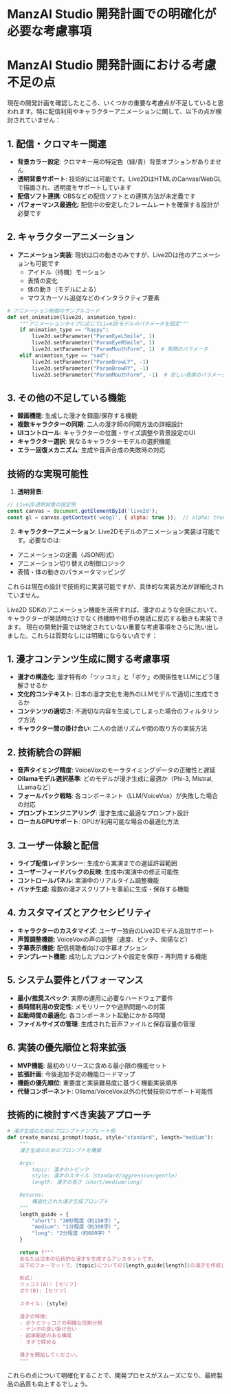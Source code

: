 # ManzAI Studio 開発計画での明確化が必要な考慮事項



# ManzAI Studio 開発計画における考慮不足の点

現在の開発計画を確認したところ、いくつかの重要な考慮点が不足していると思われます。特に配信利用やキャラクターアニメーションに関して、以下の点が検討されていません：

## 1. 配信・クロマキー関連

- **背景カラー設定**: クロマキー用の特定色（緑/青）背景オプションがありません
- **透明背景サポート**: 技術的には可能です。Live2DはHTMLのCanvas/WebGLで描画され、透明度をサポートしています
- **配信ソフト連携**: OBSなどの配信ソフトとの連携方法が未定義です
- **パフォーマンス最適化**: 配信中の安定したフレームレートを確保する設計が必要です

## 2. キャラクターアニメーション

- **アニメーション実装**: 現状は口の動きのみですが、Live2Dは他のアニメーションも可能です
  - アイドル（待機）モーション
  - 表情の変化
  - 体の動き（モデルによる）
  - マウスカーソル追従などのインタラクティブ要素

```python
# アニメーション制御のサンプルコード
def set_animation(live2d, animation_type):
    """アニメーションタイプに応じてLive2Dモデルのパラメータを設定"""
    if animation_type == "happy":
        live2d.setParameter("ParamEyeLSmile", 1)
        live2d.setParameter("ParamEyeRSmile", 1)
        live2d.setParameter("ParamMouthForm", 1)  # 笑顔のパラメータ
    elif animation_type == "sad":
        live2d.setParameter("ParamBrowLY", -1)
        live2d.setParameter("ParamBrowRY", -1)
        live2d.setParameter("ParamMouthForm", -1)  # 悲しい表情のパラメータ
```

## 3. その他の不足している機能

- **録画機能**: 生成した漫才を録画/保存する機能
- **複数キャラクターの同期**: 二人の漫才師の同期方法の詳細設計
- **UIコントロール**: キャラクターの位置・サイズ調整や背景設定のUI
- **キャラクター選択**: 異なるキャラクターモデルの選択機能
- **エラー回復メカニズム**: 生成や音声合成の失敗時の対応

## 技術的な実現可能性

1. **透明背景**: 
```javascript
// Live2D透明背景の設定例
const canvas = document.getElementById('live2d');
const gl = canvas.getContext('webgl', { alpha: true });  // alpha: trueで透明度を有効化
```

2. **キャラクターアニメーション**:
Live2Dモデルのアニメーション実装は可能です。必要なのは:
- アニメーションの定義（JSON形式）
- アニメーション切り替えの制御ロジック
- 表情・体の動きのパラメータマッピング

これらは現在の設計で技術的に実装可能ですが、具体的な実装方法が詳細化されていません。

Live2D SDKのアニメーション機能を活用すれば、漫才のような会話において、キャラクターが発話時だけでなく待機時や相手の発話に反応する動きも実装できます。
現在の開発計画では特定されていない重要な考慮事項をさらに洗い出しました。これらは質問なしには明確にならない点です：

## 1. 漫才コンテンツ生成に関する考慮事項

- **漫才の構造化**: 漫才特有の「ツッコミ」と「ボケ」の関係性をLLMにどう理解させるか
- **文化的コンテキスト**: 日本の漫才文化を海外のLLMモデルで適切に生成できるか
- **コンテンツの適切さ**: 不適切な内容を生成してしまった場合のフィルタリング方法
- **キャラクター間の掛け合い**: 二人の会話リズムや間の取り方の実装方法

## 2. 技術統合の詳細

- **音声タイミング精度**: VoiceVoxのモーラタイミングデータの正確性と遅延
- **Ollamaモデル選択基準**: どのモデルが漫才生成に最適か（Phi-3, Mistral, LLamaなど）
- **フォールバック戦略**: 各コンポーネント（LLM/VoiceVox）が失敗した場合の対応
- **プロンプトエンジニアリング**: 漫才生成に最適なプロンプト設計
- **ローカルGPUサポート**: GPUが利用可能な場合の最適化方法

## 3. ユーザー体験と配信

- **ライブ配信レイテンシー**: 生成から実演までの遅延許容範囲
- **ユーザーフィードバックの反映**: 生成中/実演中の修正可能性
- **コントロールパネル**: 実演中のリアルタイム調整機能
- **バッチ生成**: 複数の漫才スクリプトを事前に生成・保存する機能

## 4. カスタマイズとアクセシビリティ

- **キャラクターのカスタマイズ**: ユーザー独自のLive2Dモデル追加サポート
- **声質調整機能**: VoiceVoxの声の調整（速度、ピッチ、抑揚など）
- **字幕表示機能**: 配信視聴者向けの字幕オプション
- **テンプレート機能**: 成功したプロンプトや設定を保存・再利用する機能

## 5. システム要件とパフォーマンス

- **最小/推奨スペック**: 実際の運用に必要なハードウェア要件
- **長時間利用の安定性**: メモリリークや過熱問題への対策
- **起動時間の最適化**: 各コンポーネント起動にかかる時間
- **ファイルサイズの管理**: 生成された音声ファイルと保存容量の管理

## 6. 実装の優先順位と将来拡張

- **MVP機能**: 最初のリリースに含める最小限の機能セット
- **拡張計画**: 今後追加予定の機能ロードマップ
- **機能の優先順位**: 重要度と実装難易度に基づく機能実装順序
- **代替コンポーネント**: Ollama/VoiceVox以外の代替技術のサポート可能性

## 技術的に検討すべき実装アプローチ

```python
# 漫才生成のためのプロンプトテンプレート例
def create_manzai_prompt(topic, style="standard", length="medium"):
    """
    漫才生成のためのプロンプトを構築
    
    Args:
        topic: 漫才のトピック
        style: 漫才のスタイル（standard/aggressive/gentle）
        length: 漫才の長さ（short/medium/long）
    
    Returns:
        構造化された漫才生成プロンプト
    """
    length_guide = {
        "short": "30秒程度（約150字）",
        "medium": "1分程度（約300字）",
        "long": "2分程度（約600字）"
    }
    
    return f"""
    あなたは日本の伝統的な漫才を生成するアシスタントです。
    以下のフォーマットで、{topic}についての{length_guide[length]}の漫才を作成してください。
    
    形式:
    ツッコミ(A): [セリフ]
    ボケ(B): [セリフ]
    
    スタイル: {style}
    
    漫才の特徴:
    - ボケとツッコミの明確な役割分担
    - テンポの良い掛け合い
    - 起承転結のある構成
    - オチで締める
    
    漫才を開始してください。
    """
```

これらの点について明確化することで、開発プロセスがスムーズになり、最終製品の品質も向上するでしょう。